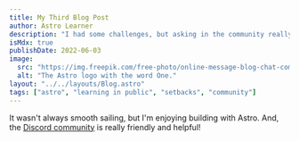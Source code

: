```yaml
---
title: My Third Blog Post
author: Astro Learner
description: "I had some challenges, but asking in the community really helped!"
isMdx: true
publishDate: 2022-06-03
image:
  src: "https://img.freepik.com/free-photo/online-message-blog-chat-communication-envelop-graphic-icon-concept_53876-127416.jpg?w=2000&t=st=1679335140~exp=1679335740~hmac=e17beb655fce492f4abf8c27edd9c11311bab9bdc7929cd54309c50898eb41f4"
  alt: "The Astro logo with the word One."
layout: "../../layouts/Blog.astro"
tags: ["astro", "learning in public", "setbacks", "community"]
---
```


It wasn't always smooth sailing, but I'm enjoying building with Astro. And, the [Discord community](https://astro.build/chat) is really friendly and helpful!
